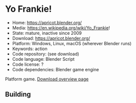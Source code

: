# Yo Frankie!

- Home: https://apricot.blender.org/
- Media: https://en.wikipedia.org/wiki/Yo_Frankie!
- State: mature, inactive since 2009
- Download: https://apricot.blender.org/
- Platform: Windows, Linux, macOS (wherever Blender runs)
- Keywords: action
- Code repository: (see download)
- Code language: Blender Script
- Code license: ?
- Code dependencies: Blender game engine

Platform game.
[Download overview page](https://download.blender.org/apricot/)

## Building
